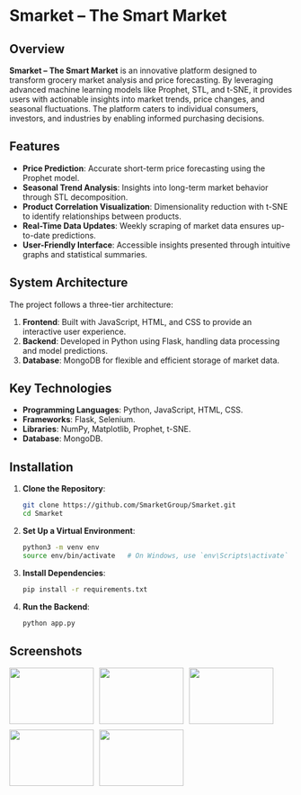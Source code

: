 # Smarket – The Smart Market

## Overview

**Smarket – The Smart Market** is an innovative platform designed to transform grocery market analysis and price forecasting. By leveraging advanced machine learning models like Prophet, STL, and t-SNE, it provides users with actionable insights into market trends, price changes, and seasonal fluctuations. The platform caters to individual consumers, investors, and industries by enabling informed purchasing decisions.

## Features

- **Price Prediction**: Accurate short-term price forecasting using the Prophet model.
- **Seasonal Trend Analysis**: Insights into long-term market behavior through STL decomposition.
- **Product Correlation Visualization**: Dimensionality reduction with t-SNE to identify relationships between products.
- **Real-Time Data Updates**: Weekly scraping of market data ensures up-to-date predictions.
- **User-Friendly Interface**: Accessible insights presented through intuitive graphs and statistical summaries.

## System Architecture

The project follows a three-tier architecture:
1. **Frontend**: Built with JavaScript, HTML, and CSS to provide an interactive user experience.
2. **Backend**: Developed in Python using Flask, handling data processing and model predictions.
3. **Database**: MongoDB for flexible and efficient storage of market data.

## Key Technologies

- **Programming Languages**: Python, JavaScript, HTML, CSS.
- **Frameworks**: Flask, Selenium.
- **Libraries**: NumPy, Matplotlib, Prophet, t-SNE.
- **Database**: MongoDB.

## Installation

1. **Clone the Repository**:
   ```bash
   git clone https://github.com/SmarketGroup/Smarket.git
   cd Smarket
   ```

2. **Set Up a Virtual Environment**:
   ```bash
   python3 -m venv env
   source env/bin/activate   # On Windows, use `env\Scripts\activate`
   ```

3. **Install Dependencies**:
   ```bash
   pip install -r requirements.txt
   ```

4. **Run the Backend**:
   ```bash
   python app.py
   ```

## Screenshots

<div style="display: flex; flex-wrap: wrap; gap: 10px;">
  
  <a href="https://github.com/user-attachments/assets/11f0a7d5-868d-42ee-a068-e1bf8600f717" target="_blank">
      <img src="https://github.com/user-attachments/assets/11f0a7d5-868d-42ee-a068-e1bf8600f717" width="150" height="100" style="object-fit: cover;" />
  </a>

  <a href="https://github.com/user-attachments/assets/a90f8a35-3abb-4b7e-867b-8be8c3038753" target="_blank">
      <img src="https://github.com/user-attachments/assets/a90f8a35-3abb-4b7e-867b-8be8c3038753" width="150" height="100" style="object-fit: cover;" />
  </a>

  <a href="https://github.com/user-attachments/assets/c203ea22-a9d2-4f55-82fb-3d29de5ef624" target="_blank">
      <img src="https://github.com/user-attachments/assets/c203ea22-a9d2-4f55-82fb-3d29de5ef624" width="150" height="100" style="object-fit: cover;" />
  </a>

  <a href="https://github.com/user-attachments/assets/610b43d1-b55b-4445-9cdb-ba3e62dbdbd5" target="_blank">
      <img src="https://github.com/user-attachments/assets/610b43d1-b55b-4445-9cdb-ba3e62dbdbd5" width="150" height="100" style="object-fit: cover;" />
  </a>

  <a href="https://github.com/user-attachments/assets/8f38daea-ae4f-4b8b-a3d4-0438911e15b4" target="_blank">
      <img src="https://github.com/user-attachments/assets/8f38daea-ae4f-4b8b-a3d4-0438911e15b4" width="150" height="100" style="object-fit: cover;" />
  </a>

</div>








